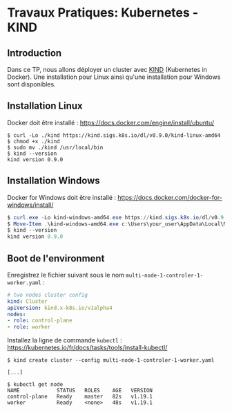 # Travaux Pratiques: Kubernetes - KIND

## Introduction

Dans ce TP, nous allons déployer un cluster avec [KIND](https://kind.sigs.k8s.io/) (Kubernetes in Docker).
Une installation pour Linux ainsi qu'une installation pour Windows sont disponibles.

## Installation Linux

Docker doit être installé : <https://docs.docker.com/engine/install/ubuntu/>

```console
$ curl -Lo ./kind https://kind.sigs.k8s.io/dl/v0.9.0/kind-linux-amd64
$ chmod +x ./kind
$ sudo mv ./kind /usr/local/bin
$ kind --version
kind version 0.9.0
```

## Installation Windows

Docker for Windows doit être installé : <https://docs.docker.com/docker-for-windows/install/>

```powershell
$ curl.exe -Lo kind-windows-amd64.exe https://kind.sigs.k8s.io/dl/v0.9.0/kind-windows-amd64
$ Move-Item .\kind-windows-amd64.exe c:\Users\your_user\AppData\Local\Microsoft\WindowsApps\kind.exe
$ kind --version
kind version 0.9.0
```

## Boot de l'environment

Enregistrez le fichier suivant sous le nom
`multi-node-1-controler-1-worker.yaml` :

```yaml
# two nodes cluster config
kind: Cluster
apiVersion: kind.x-k8s.io/v1alpha4
nodes:
- role: control-plane
- role: worker
```

Installez la ligne de commande `kubectl` :
<https://kubernetes.io/fr/docs/tasks/tools/install-kubectl/>

```console
$ kind create cluster --config multi-node-1-controler-1-worker.yaml

[...]

$ kubectl get node
NAME            STATUS   ROLES    AGE   VERSION
control-plane   Ready    master   82s   v1.19.1
worker          Ready    <none>   48s   v1.19.1
```
